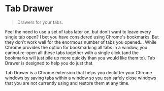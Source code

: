 # Tab Drawer

> Drawers for your tabs.

Feel the need to use a set of tabs later on, but don't want to leave every single tab open? I bet you have considered using Chrome's bookmarks. But they don't work well for the enormous number of tabs you opened... While Chrome provides the option for bookmarking all tabs in a window, you cannot re-open all these tabs together with a single click (and the bookmarks will just pile up more quickly than you would like them to). Tab Drawer is designed to help you do just that.

Tab Drawer is a Chrome extension that helps you declutter your Chrome windows by saving tabs within a window so you can safely close windows that you are not currently using and restore them at any time.
